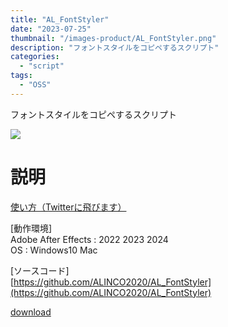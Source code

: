 ```yaml
---
title: "AL_FontStyler"
date: "2023-07-25"
thumbnail: "/images-product/AL_FontStyler.png"
description: "フォントスタイルをコピペするスクリプト"
categories: 
  - "script"
tags:
  - "OSS"
---
```


フォントスタイルをコピペするスクリプト

![](/images-product/AL_FontStyler.png)

# 説明
[使い方（Twitterに飛びます）](https://x.com/ALINCO2020/status/1680557800735268865)

[動作環境]  
Adobe After Effects : 2022 2023 2024  
OS : Windows10 Mac

[ソースコード]  
[https://github.com/ALINCO2020/AL_FontStyler](https://github.com/ALINCO2020/AL_FontStyler)

[download](/files/AL_FontStyler_V1.0.zip "download")